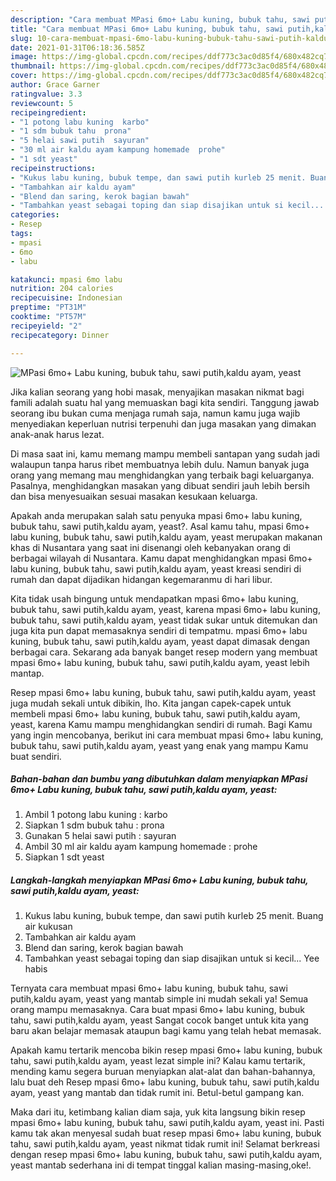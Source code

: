 ```yaml
---
description: "Cara membuat MPasi 6mo+ Labu kuning, bubuk tahu, sawi putih,kaldu ayam, yeast yang nikmat dan Mudah Dibuat"
title: "Cara membuat MPasi 6mo+ Labu kuning, bubuk tahu, sawi putih,kaldu ayam, yeast yang nikmat dan Mudah Dibuat"
slug: 10-cara-membuat-mpasi-6mo-labu-kuning-bubuk-tahu-sawi-putih-kaldu-ayam-yeast-yang-nikmat-dan-mudah-dibuat
date: 2021-01-31T06:18:36.585Z
image: https://img-global.cpcdn.com/recipes/ddf773c3ac0d85f4/680x482cq70/mpasi-6mo-labu-kuning-bubuk-tahu-sawi-putihkaldu-ayam-yeast-foto-resep-utama.jpg
thumbnail: https://img-global.cpcdn.com/recipes/ddf773c3ac0d85f4/680x482cq70/mpasi-6mo-labu-kuning-bubuk-tahu-sawi-putihkaldu-ayam-yeast-foto-resep-utama.jpg
cover: https://img-global.cpcdn.com/recipes/ddf773c3ac0d85f4/680x482cq70/mpasi-6mo-labu-kuning-bubuk-tahu-sawi-putihkaldu-ayam-yeast-foto-resep-utama.jpg
author: Grace Garner
ratingvalue: 3.3
reviewcount: 5
recipeingredient:
- "1 potong labu kuning  karbo"
- "1 sdm bubuk tahu  prona"
- "5 helai sawi putih  sayuran"
- "30 ml air kaldu ayam kampung homemade  prohe"
- "1 sdt yeast"
recipeinstructions:
- "Kukus labu kuning, bubuk tempe, dan sawi putih kurleb 25 menit. Buang air kukusan"
- "Tambahkan air kaldu ayam"
- "Blend dan saring, kerok bagian bawah"
- "Tambahkan yeast sebagai toping dan siap disajikan untuk si kecil... Yee habis"
categories:
- Resep
tags:
- mpasi
- 6mo
- labu

katakunci: mpasi 6mo labu 
nutrition: 204 calories
recipecuisine: Indonesian
preptime: "PT31M"
cooktime: "PT57M"
recipeyield: "2"
recipecategory: Dinner

---
```



![MPasi 6mo+ Labu kuning, bubuk tahu, sawi putih,kaldu ayam, yeast](https://img-global.cpcdn.com/recipes/ddf773c3ac0d85f4/680x482cq70/mpasi-6mo-labu-kuning-bubuk-tahu-sawi-putihkaldu-ayam-yeast-foto-resep-utama.jpg)

Jika kalian seorang yang hobi masak, menyajikan masakan nikmat bagi famili adalah suatu hal yang memuaskan bagi kita sendiri. Tanggung jawab seorang ibu bukan cuma menjaga rumah saja, namun kamu juga wajib menyediakan keperluan nutrisi terpenuhi dan juga masakan yang dimakan anak-anak harus lezat.

Di masa  saat ini, kamu memang mampu membeli santapan yang sudah jadi walaupun tanpa harus ribet membuatnya lebih dulu. Namun banyak juga orang yang memang mau menghidangkan yang terbaik bagi keluarganya. Pasalnya, menghidangkan masakan yang dibuat sendiri jauh lebih bersih dan bisa menyesuaikan sesuai masakan kesukaan keluarga. 



Apakah anda merupakan salah satu penyuka mpasi 6mo+ labu kuning, bubuk tahu, sawi putih,kaldu ayam, yeast?. Asal kamu tahu, mpasi 6mo+ labu kuning, bubuk tahu, sawi putih,kaldu ayam, yeast merupakan makanan khas di Nusantara yang saat ini disenangi oleh kebanyakan orang di berbagai wilayah di Nusantara. Kamu dapat menghidangkan mpasi 6mo+ labu kuning, bubuk tahu, sawi putih,kaldu ayam, yeast kreasi sendiri di rumah dan dapat dijadikan hidangan kegemaranmu di hari libur.

Kita tidak usah bingung untuk mendapatkan mpasi 6mo+ labu kuning, bubuk tahu, sawi putih,kaldu ayam, yeast, karena mpasi 6mo+ labu kuning, bubuk tahu, sawi putih,kaldu ayam, yeast tidak sukar untuk ditemukan dan juga kita pun dapat memasaknya sendiri di tempatmu. mpasi 6mo+ labu kuning, bubuk tahu, sawi putih,kaldu ayam, yeast dapat dimasak dengan berbagai cara. Sekarang ada banyak banget resep modern yang membuat mpasi 6mo+ labu kuning, bubuk tahu, sawi putih,kaldu ayam, yeast lebih mantap.

Resep mpasi 6mo+ labu kuning, bubuk tahu, sawi putih,kaldu ayam, yeast juga mudah sekali untuk dibikin, lho. Kita jangan capek-capek untuk membeli mpasi 6mo+ labu kuning, bubuk tahu, sawi putih,kaldu ayam, yeast, karena Kamu mampu menghidangkan sendiri di rumah. Bagi Kamu yang ingin mencobanya, berikut ini cara membuat mpasi 6mo+ labu kuning, bubuk tahu, sawi putih,kaldu ayam, yeast yang enak yang mampu Kamu buat sendiri.

<!--inarticleads1-->

##### Bahan-bahan dan bumbu yang dibutuhkan dalam menyiapkan MPasi 6mo+ Labu kuning, bubuk tahu, sawi putih,kaldu ayam, yeast:

1. Ambil 1 potong labu kuning : karbo
1. Siapkan 1 sdm bubuk tahu : prona
1. Gunakan 5 helai sawi putih : sayuran
1. Ambil 30 ml air kaldu ayam kampung homemade : prohe
1. Siapkan 1 sdt yeast




<!--inarticleads2-->

##### Langkah-langkah menyiapkan MPasi 6mo+ Labu kuning, bubuk tahu, sawi putih,kaldu ayam, yeast:

1. Kukus labu kuning, bubuk tempe, dan sawi putih kurleb 25 menit. Buang air kukusan
1. Tambahkan air kaldu ayam
1. Blend dan saring, kerok bagian bawah
1. Tambahkan yeast sebagai toping dan siap disajikan untuk si kecil... Yee habis




Ternyata cara membuat mpasi 6mo+ labu kuning, bubuk tahu, sawi putih,kaldu ayam, yeast yang mantab simple ini mudah sekali ya! Semua orang mampu memasaknya. Cara buat mpasi 6mo+ labu kuning, bubuk tahu, sawi putih,kaldu ayam, yeast Sangat cocok banget untuk kita yang baru akan belajar memasak ataupun bagi kamu yang telah hebat memasak.

Apakah kamu tertarik mencoba bikin resep mpasi 6mo+ labu kuning, bubuk tahu, sawi putih,kaldu ayam, yeast lezat simple ini? Kalau kamu tertarik, mending kamu segera buruan menyiapkan alat-alat dan bahan-bahannya, lalu buat deh Resep mpasi 6mo+ labu kuning, bubuk tahu, sawi putih,kaldu ayam, yeast yang mantab dan tidak rumit ini. Betul-betul gampang kan. 

Maka dari itu, ketimbang kalian diam saja, yuk kita langsung bikin resep mpasi 6mo+ labu kuning, bubuk tahu, sawi putih,kaldu ayam, yeast ini. Pasti kamu tak akan menyesal sudah buat resep mpasi 6mo+ labu kuning, bubuk tahu, sawi putih,kaldu ayam, yeast nikmat tidak rumit ini! Selamat berkreasi dengan resep mpasi 6mo+ labu kuning, bubuk tahu, sawi putih,kaldu ayam, yeast mantab sederhana ini di tempat tinggal kalian masing-masing,oke!.

